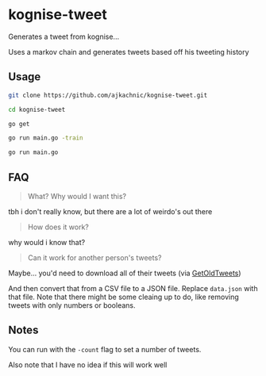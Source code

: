 # kognise-tweet

Generates a tweet from kognise...

Uses a markov chain and generates tweets based off his tweeting history

## Usage

```sh
git clone https://github.com/ajkachnic/kognise-tweet.git

cd kognise-tweet

go get

go run main.go -train

go run main.go
```

## FAQ

> What? Why would I want this?

tbh i don't really know, but there are a lot of weirdo's out there

> How does it work?

why would i know that?

> Can it work for another person's tweets?

Maybe... you'd need to download all of their tweets (via [GetOldTweets](https://github.com/Mottl/GetOldTweets3))

And then convert that from a CSV file to a JSON file. Replace `data.json` with that file. Note that there might be some cleaing up to do, like removing tweets with only numbers or booleans.

## Notes

You can run with the `-count` flag to set a number of tweets.

Also note that I have no idea if this will work well
